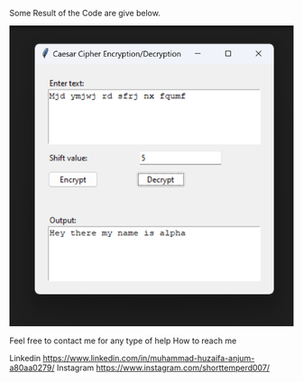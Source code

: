 Some Result of the Code are give below.

<img src="Screenshot 2024-04-01 234552.png" alt="Decryption">


Feel free to contact me for any type of help 
How to reach me

Linkedin https://www.linkedin.com/in/muhammad-huzaifa-anjum-a80aa0279/
Instagram https://www.instagram.com/shorttemperd007/
